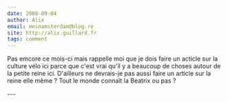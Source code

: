 ```yaml
---
date: 2008-09-04
author: Alix
email: meinamsterdam@blog.re
site: http://alix.guillard.fr
tags: comment
---
```


<p>
Pas emcore ce mois-ci mais rappelle moi que je dois faire un acticle sur la culture vélo ici parce que c'est vrai qu'il y a beaucoup de choses autour de la petite reine ici. D'ailleurs ne devrais-je pas aussi faire un article sur la reine elle même ? Tout le monde connaît la Beatrix ou pas ?
</p>
---